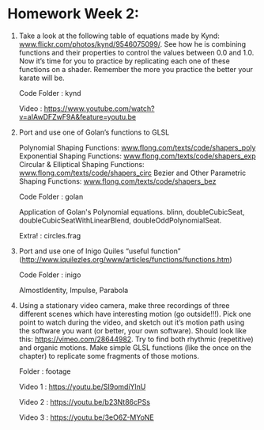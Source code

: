 # Homework Week 2: 

1. Take a look at the following table of equations made by Kynd: www.flickr.com/photos/kynd/9546075099/. See how he is combining functions and their properties to control the values between 0.0 and 1.0. Now it’s time for you to practice by replicating each one of these functions on a shader. Remember the more you practice the better your karate will be.

	Code Folder : kynd

	Video : https://www.youtube.com/watch?v=aIAwDFZwF9A&feature=youtu.be

2. Port and use one of Golan’s functions to GLSL

	Polynomial Shaping Functions: www.flong.com/texts/code/shapers_poly
	Exponential Shaping Functions: www.flong.com/texts/code/shapers_exp
	Circular & Elliptical Shaping Functions: www.flong.com/texts/code/shapers_circ
	Bezier and Other Parametric Shaping Functions: www.flong.com/texts/code/shapers_bez

	Code Folder : golan

	Application of Golan's Polynomial equations. 
	blinn, doubleCubicSeat, doubleCubicSeatWithLinearBlend, doubleOddPolynomialSeat.

	Extra! : circles.frag

3. Port and use one of Inigo Quiles “useful function” (http://www.iquilezles.org/www/articles/functions/functions.htm)

	Code Folder : inigo
	
	AlmostIdentity, Impulse, Parabola

4. Using a stationary video camera, make three recordings of three different scenes which have interesting motion (go outside!!!). Pick one point to watch during the video, and sketch out it’s motion path using the software you want (or better, your own software). Should look like this: https://vimeo.com/28644982. Try to find both rhythmic (repetitive) and organic motions. Make simple GLSL functions (like the once on the chapter) to replicate some fragments of those motions.

	Folder : footage
	
	Video 1 : https://youtu.be/SI9omdiYlnU

	Video 2 : https://youtu.be/b23Nt86cPSs

	Video 3 : https://youtu.be/3eO6Z-MYoNE
